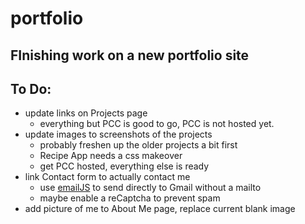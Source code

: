 # portfolio
FInishing work on a new portfolio site
---
## To Do:
- update links on Projects page
  - everything but PCC is good to go, PCC is not hosted yet.
- update images to screenshots of the projects
  - probably freshen up the older projects a bit first
  - Recipe App needs a css makeover
  - get PCC hosted, everything else is ready
- link Contact form to actually contact me
  - use [emailJS](https://www.emailjs.com/) to send directly to Gmail without a mailto
  - maybe enable a reCaptcha to prevent spam
- add picture of me to About Me page, replace current blank image
